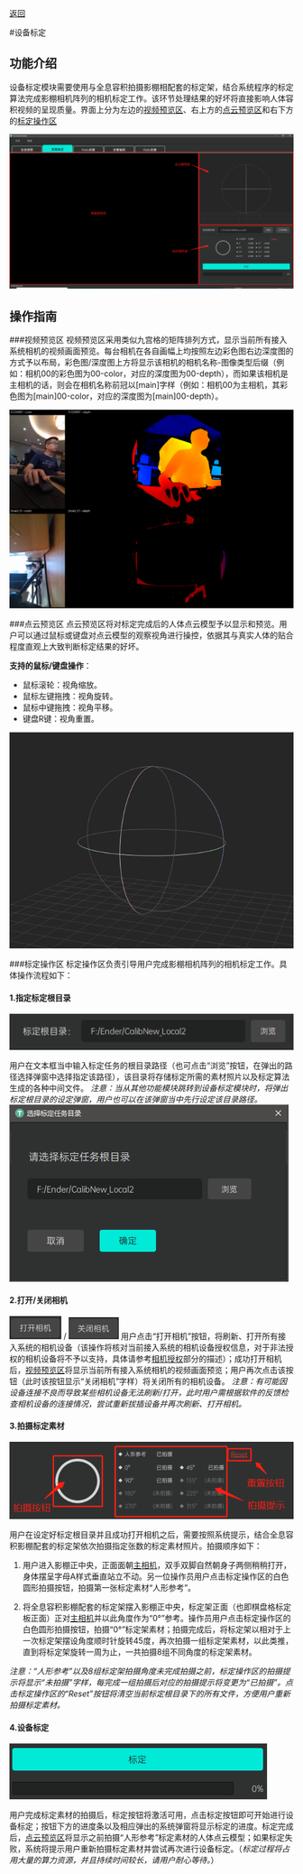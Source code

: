 [返回](promholostudio.md#id_promholostudio)

#<span id = "id_page_deviceCalib">设备标定</span>
## 功能介绍
设备标定模块需要使用与全息容积拍摄影棚相配套的标定架，结合系统程序的标定算法完成影棚相机阵列的相机标定工作。该环节处理结果的好坏将直接影响人体容积视频的呈现质量。界面上分为左边的[视频预览区](#deviceCalib_previewArea)、右上方的[点云预览区](#deviceCalib_pointcloudArea)和右下方的[标定操作区](#deviceCalib_calibArea)

![image](imgs/PromHoloStudio/page_deviceCalib/img_deviceCalib_temp.png)

## 操作指南
###<span id = "deviceCalib_previewArea">视频预览区</span>
视频预览区采用类似九宫格的矩阵排列方式，显示当前所有接入系统相机的视频画面预览。每台相机在各自画幅上均按照左边彩色图右边深度图的方式予以布局，彩色图/深度图上方将显示该相机的相机名称-图像类型后缀（例如：相机00的彩色图为00-color，对应的深度图为00-depth），而如果该相机是主相机的话，则会在相机名称前冠以[main]字样（例如：相机00为主相机，其彩色图为[main]00-color，对应的深度图为[main]00-depth）。

![image](imgs/PromHoloStudio/img_videoPreview_temp.png)

###<span id = "deviceCalib_pointcloudArea">点云预览区</span>
点云预览区将对标定完成后的人体点云模型予以显示和预览。用户可以通过鼠标或键盘对点云模型的观察视角进行操控，依据其与真实人体的贴合程度直观上大致判断标定结果的好坏。

**支持的鼠标/键盘操作**：
* 鼠标滚轮：视角缩放。
* 鼠标左键拖拽：视角旋转。
* 鼠标中键拖拽：视角平移。
* 键盘R键：视角重置。

![image](imgs/PromHoloStudio/img_pointcloudPreview_temp.png)
<!-- <img src="imgs/PromHoloStudio/page_deviceCalib/img_deviceCalib_temp3.png" width="50%"> -->

###<span id = "deviceCalib_calibArea">标定操作区</span>
标定操作区负责引导用户完成影棚相机阵列的相机标定工作。具体操作流程如下：

#### 1.指定标定根目录
![image](imgs/PromHoloStudio/page_deviceCalib/img_deviceCalib_temp4.png)

用户在文本框当中输入标定任务的根目录路径（也可点击“浏览”按钮，在弹出的路径选择弹窗中选择指定该路径），该目录将存储标定所需的素材照片以及标定算法生成的各种中间文件。
*注意：当从其他功能模块跳转到设备标定模块时，将弹出标定根目录的设定弹窗，用户也可以在该弹窗当中先行设定该目录路径。*
![image](imgs/PromHoloStudio/page_deviceCalib/img_deviceCalib_temp5.png)

#### 2.打开/关闭相机
![image](imgs/PromHoloStudio/img_openDevice_temp.png) / ![image](imgs/PromHoloStudio/img_closeDevice_temp.png)
用户点击“打开相机”按钮，将刷新、打开所有接入系统的相机设备（该操作将核对当前接入系统的相机设备授权信息，对于非法授权的相机设备将不予以支持，具体请参考[相机授权](promholostudio.md#CameraLicense)部分的描述）；成功打开相机后，[视频预览区](#deviceCalib_previewArea)将显示当前所有接入系统相机的视频画面预览；用户再次点击该按钮（此时该按钮显示“关闭相机”字样）将关闭所有的相机设备。
*注意：有可能因设备连接不良而导致某些相机设备无法刷新/打开，此时用户需根据软件的反馈检查相机设备的连接情况，尝试重新拔插设备并再次刷新、打开相机。*

#### 3.拍摄标定素材
![image](imgs/PromHoloStudio/page_deviceCalib/img_deviceCalib_temp6.png)

用户在设定好标定根目录并且成功打开相机之后，需要按照系统提示，结合全息容积影棚配套的标定架依次拍摄指定张数的标定素材照片。拍摄顺序如下：

1. 用户进入影棚正中央，正面面朝[主相机](page_deviceSetting.md#id_page_deviceSetting_mainCamera)，双手双脚自然朝身子两侧稍稍打开，身体摆呈字母A样式垂直站立不动。另一位操作员用户点击标定操作区的白色圆形拍摄按钮，拍摄第一张标定素材“人形参考”。

2. 将全息容积影棚配套的标定架摆入影棚正中央，标定架正面（也即棋盘格标定板正面）正对[主相机](page_deviceSetting.md#id_page_deviceSetting_mainCamera)并以此角度作为“0°”参考。操作员用户点击标定操作区的白色圆形拍摄按钮，拍摄“0°”标定架素材；拍摄完成后，将标定架以相对于上一次标定架摆设角度顺时针旋转45度，再次拍摄一组标定架素材，以此类推，直到将标定架旋转一周为止，一共拍摄8组不同角度的标定架素材。

*注意：“人形参考”以及8组标定架拍摄角度未完成拍摄之前，标定操作区的拍摄提示将显示“未拍摄”字样，每完成一组拍摄后对应的拍摄提示将变更为“已拍摄”。点击标定操作区的“Reset”按钮将清空当前标定根目录下的所有文件，方便用户重新拍摄标定素材。*

#### 4.设备标定
![image](imgs/PromHoloStudio/page_deviceCalib/img_deviceCalib_temp7.png)

用户完成标定素材的拍摄后，标定按钮将激活可用，点击标定按钮即可开始进行设备标定；按钮下方的进度条以及相应弹出的系统弹窗将显示标定的进度。标定完成后，[点云预览区](#deviceCalib_pointcloudArea)将显示之前拍摄“人形参考”标定素材的人体点云模型；如果标定失败，系统将提示用户重新拍摄标定素材并尝试再次进行设备标定。（*标定过程将占用大量的算力资源，并且持续时间较长，请用户耐心等待。*）